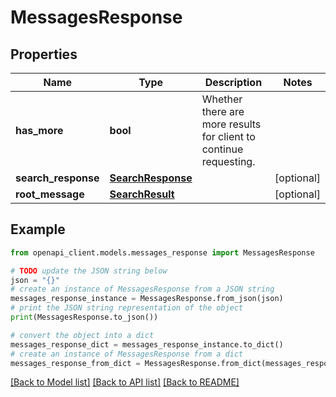 # MessagesResponse


## Properties

Name | Type | Description | Notes
------------ | ------------- | ------------- | -------------
**has_more** | **bool** | Whether there are more results for client to continue requesting. | 
**search_response** | [**SearchResponse**](SearchResponse.md) |  | [optional] 
**root_message** | [**SearchResult**](SearchResult.md) |  | [optional] 

## Example

```python
from openapi_client.models.messages_response import MessagesResponse

# TODO update the JSON string below
json = "{}"
# create an instance of MessagesResponse from a JSON string
messages_response_instance = MessagesResponse.from_json(json)
# print the JSON string representation of the object
print(MessagesResponse.to_json())

# convert the object into a dict
messages_response_dict = messages_response_instance.to_dict()
# create an instance of MessagesResponse from a dict
messages_response_from_dict = MessagesResponse.from_dict(messages_response_dict)
```
[[Back to Model list]](../README.md#documentation-for-models) [[Back to API list]](../README.md#documentation-for-api-endpoints) [[Back to README]](../README.md)


